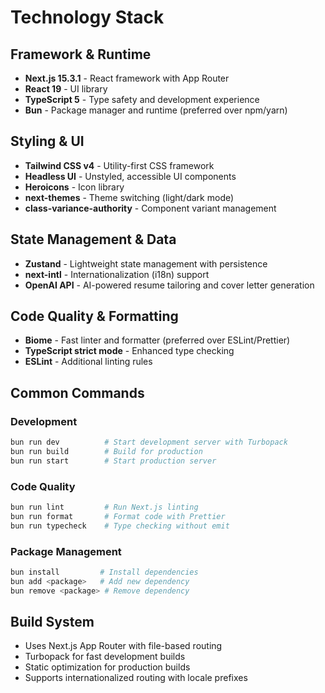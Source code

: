 # Technology Stack

## Framework & Runtime
- **Next.js 15.3.1** - React framework with App Router
- **React 19** - UI library
- **TypeScript 5** - Type safety and development experience
- **Bun** - Package manager and runtime (preferred over npm/yarn)

## Styling & UI
- **Tailwind CSS v4** - Utility-first CSS framework
- **Headless UI** - Unstyled, accessible UI components
- **Heroicons** - Icon library
- **next-themes** - Theme switching (light/dark mode)
- **class-variance-authority** - Component variant management

## State Management & Data
- **Zustand** - Lightweight state management with persistence
- **next-intl** - Internationalization (i18n) support
- **OpenAI API** - AI-powered resume tailoring and cover letter generation

## Code Quality & Formatting
- **Biome** - Fast linter and formatter (preferred over ESLint/Prettier)
- **TypeScript strict mode** - Enhanced type checking
- **ESLint** - Additional linting rules

## Common Commands

### Development
```bash
bun run dev          # Start development server with Turbopack
bun run build        # Build for production
bun run start        # Start production server
```

### Code Quality
```bash
bun run lint         # Run Next.js linting
bun run format       # Format code with Prettier
bun run typecheck    # Type checking without emit
```

### Package Management
```bash
bun install         # Install dependencies
bun add <package>   # Add new dependency
bun remove <package> # Remove dependency
```

## Build System
- Uses Next.js App Router with file-based routing
- Turbopack for fast development builds
- Static optimization for production builds
- Supports internationalized routing with locale prefixes